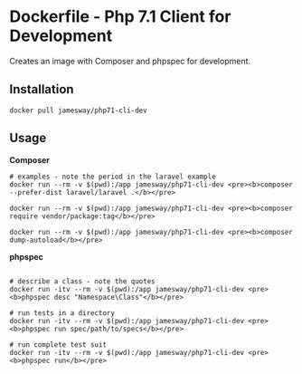 # Dockerfile - Php 7.1 Client for Development
Creates an image with Composer and phpspec for development.

## Installation
`docker pull jamesway/php71-cli-dev`

## Usage

**Composer**
```docker
# examples - note the period in the laravel example
docker run --rm -v $(pwd):/app jamesway/php71-cli-dev <pre><b>composer --prefer-dist laravel/laravel .</b></pre>

docker run --rm -v $(pwd):/app jamesway/php71-cli-dev <pre><b>composer require vendor/package:tag</b></pre>

docker run --rm -v $(pwd):/app jamesway/php71-cli-dev <pre><b>composer dump-autoload</b></pre>

```

**phpspec**
```docker

# describe a class - note the quotes
docker run -itv --rm -v $(pwd):/app jamesway/php71-cli-dev <pre><b>phpspec desc "Namespace\Class"</b></pre>

# run tests in a directory
docker run -itv --rm -v $(pwd):/app jamesway/php71-cli-dev <pre><b>phpspec run spec/path/to/specs</b></pre>

# run complete test suit
docker run -itv --rm -v $(pwd):/app jamesway/php71-cli-dev <pre><b>phpspec run</b></pre>
```
